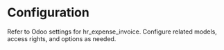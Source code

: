 # Configuration

Refer to Odoo settings for hr_expense_invoice. Configure related models, access rights, and options as needed.
